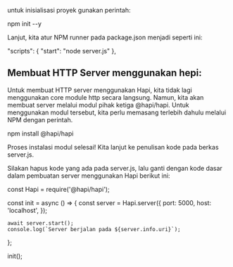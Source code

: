 untuk  inisialisasi proyek gunakan perintah:

npm init --y

Lanjut, kita atur NPM runner pada package.json menjadi seperti ini:

"scripts": {
   "start": "node server.js"
},


## Membuat HTTP Server menggunakan hepi:

Untuk membuat HTTP server menggunakan Hapi, kita tidak lagi menggunakan core module http secara langsung. Namun, kita akan membuat server melalui modul pihak ketiga @hapi/hapi. Untuk menggunakan modul tersebut, kita perlu memasang terlebih dahulu melalui NPM dengan perintah.


npm install @hapi/hapi


Proses instalasi modul selesai! Kita lanjut ke penulisan kode pada berkas server.js.

Silakan hapus kode yang ada pada server.js, lalu ganti dengan kode dasar dalam pembuatan server menggunakan Hapi berikut ini:

const Hapi = require('@hapi/hapi');
 
const init = async () => {
    const server = Hapi.server({
        port: 5000,
        host: 'localhost',
    });
 
    await server.start();
    console.log(`Server berjalan pada ${server.info.uri}`);
};
 
init();
